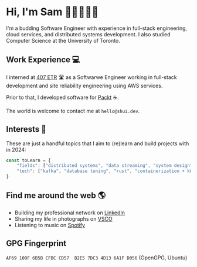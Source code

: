 # Hi, I'm Sam 👋🏼👨🏻‍💻
I'm a budding Software Engineer with experience in full-stack engineering, cloud services, and distributed systems development. I also studied Computer Science at the University of Toronto.


## Work Experience :computer:
I interned at [407 ETR](https://www.407etr.com/en/index.html) 🛣️ as a Softwarwe Engineer working in full-stack development and site reliability engineering using AWS services.

Prior to that, I developed software for [Packt](packt.ca) ☕.

The world is welcome to contact me at `hello@shui.dev`.


## Interests 🌱
These are just a handful topics that I aim to (re)learn and build projects with in 2024:

```javascript
const toLearn = {
	"fields": ["distributed systems", "data streaming", "system design", "parallel programming"],
	"tech": ["kafka", "database tuning", "rust", "containerization + k8s", "aws", "apache spark", "apache airflow"]
}
```


## Find me around the web :earth_americas:
- Building my professional network on [LinkedIn](https://www.linkedin.com/in/chinghui/)
- Sharing my life in photographs on [VSCO](https://vsco.co/monomedio/gallery)
- Listening to music on [Spotify](https://open.spotify.com/user/1279200303?si=1a20bb3d90154833)


## GPG Fingerprint

```AF69 100F 6B5B CFBC CD57  B2E5 7DC3 4D13 6A1F D056``` (OpenGPG, Ubuntu)
